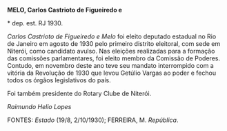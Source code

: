 **MELO, Carlos Castrioto de Figueiredo e**

\* dep. est. RJ 1930.

*Carlos Castrioto de Figueiredo e Melo* foi eleito deputado estadual no
Rio de Janeiro em agosto de 1930 pelo primeiro distrito eleitoral, com
sede em Niterói, como candidato avulso. Nas eleições realizadas para a
formação das comissões parlamentares, foi eleito membro da Comissão de
Poderes. Contudo, em novembro deste ano teve seu mandato interrompido
com a vitória da Revolução de 1930 que levou Getúlio Vargas ao poder e
fechou todos os órgãos legislativos do país.

Foi também presidente do Rotary Clube de Niterói.

*Raimundo Helio Lopes*

FONTES: *Estado* (19/8, 2/10/1930); FERREIRA, M. *República*.
